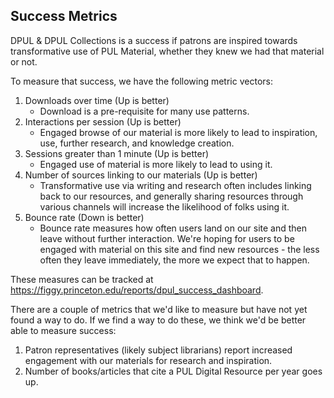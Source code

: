 ## Success Metrics

DPUL & DPUL Collections is a success if patrons are inspired towards transformative use of PUL Material, whether they knew we had that material or not.

To measure that success, we have the following metric vectors:

1. Downloads over time (Up is better)
    * Download is a pre-requisite for many use patterns.
1. Interactions per session (Up is better)
    * Engaged browse of our material is more likely to lead to inspiration, use, further research, and knowledge creation.
1. Sessions greater than 1 minute (Up is better)
    * Engaged use of material is more likely to lead to using it.
1. Number of sources linking to our materials (Up is better)
    * Transformative use via writing and research often includes linking back to our resources, and generally sharing resources through various channels will increase the likelihood of folks using it.
1. Bounce rate (Down is better)
    * Bounce rate measures how often users land on our site and then leave without further interaction. We're hoping for users to be engaged with material on this site and find new resources - the less often they leave immediately, the more we expect that to happen.

These measures can be tracked at https://figgy.princeton.edu/reports/dpul_success_dashboard.

There are a couple of metrics that we'd like to measure but have not yet found a way to do. If we find a way to do these, we think we'd be better able to measure success:

1. Patron representatives (likely subject librarians) report increased engagement with our materials for research and inspiration.
1. Number of books/articles that cite a PUL Digital Resource per year goes up.
